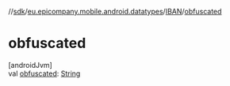 //[sdk](../../../index.md)/[eu.epicompany.mobile.android.datatypes](../index.md)/[IBAN](index.md)/[obfuscated](obfuscated.md)

# obfuscated

[androidJvm]\
val [obfuscated](obfuscated.md): [String](https://kotlinlang.org/api/latest/jvm/stdlib/kotlin/-string/index.html)
